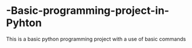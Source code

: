 # -Basic-programming-project-in-Pyhton
 This is a basic python programming project with a use of basic commands
